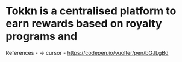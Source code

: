 # Tokkn is a centralised platform to earn rewards based on royalty programs and 

References - 
-> cursor - https://codepen.io/vuolter/pen/bGJLgBd